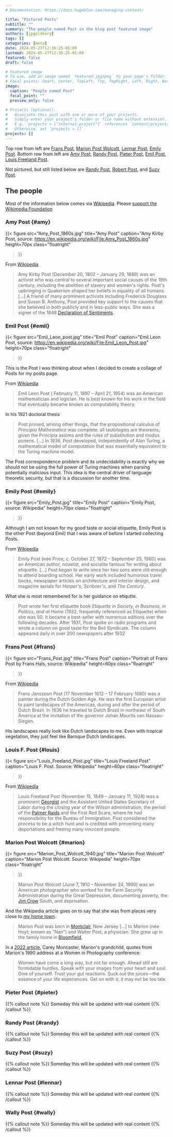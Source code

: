 ```yaml
---
# Documentation: https://docs.hugoblox.com/managing-content/

title: "Pictured Posts"
subtitle: ""
summary: "The people named Post in the blog post featured image"
authors: [jpgoldberg]
tags: []
categories: [meta]
date: 2024-05-27T12:36:25-05:00
lastmod: 2024-05-27T12:36:25-05:00
featured: false
draft: false

# Featured image
# To use, add an image named `featured.jpg/png` to your page's folder.
# Focal points: Smart, Center, TopLeft, Top, TopRight, Left, Right, BottomLeft, Bottom, BottomRight.
image:
  caption: "People named Post"
  focal_point: ""
  preview_only: false

# Projects (optional).
#   Associate this post with one or more of your projects.
#   Simply enter your project's folder or file name without extension.
#   E.g. `projects = ["internal-project"]` references `content/project/deep-learning/index.md`.
#   Otherwise, set `projects = []`.
projects: []
---
```


Top row from left are [Frans Post](#frans), [Marion Post Wolcott](#marion),
[Lennar Post](#lennar), [Emily Post](#emily).
Bottom row from left are [Amy Post](#amy), [Randy Post](#randy),
[Pieter Post](#pieter), [Emil Post](#emil), [Louis Freeland Post](#louis).

Not pictured, but still listed below are
[Randy Post](#randy), [Robert Post](#robert), and [Suzy Post](#suzy).

## The people

Most of the information below comes via [Wikipedia](https://www.wikipedia.org).
Please [support the Wikimedia Foundation](https://donate.wikimedia.org/w/index.php)

### Amy Post {#amy}

{{< figure
  src="Amy_Post_1860s.jpg"
  title="Amy Post"
  caption="Amy Kirby Post, source: https://en.wikipedia.org/wiki/File:Amy_Post_1860s.jpg"
  height=70px
  class="floatright"
>}}

From [Wikipedia](https://en.wikipedia.org/wiki/Amy_Post)

> Amy Kirby Post (December 20, 1802 – January 29, 1889)
> was an activist who was central to several important social causes of the 19th century,
> including the abolition of slavery and women's rights.
> Post's upbringing in Quakerism shaped her beliefs in equality of all humans.
> [...]
> A friend of many prominent activists including Frederick Douglass and Susan B. Anthony,
> Post provided key support to the causes that she believed in
> both publicly and in less-public ways.
> She was a signer of the 1848 [Declaration of Sentiments](https://en.wikipedia.org/wiki/Declaration_of_Sentiments).

### Emil Post {#emil}

{{< figure
  src="Emil_Leon_post.jpg"
  title="Emil Post"
  caption="Emil Leon Post, source: https://en.wikipedia.org/wiki/File:Emil_Leon_Post.jpg"
  height=70px
  class="floatright"
>}}

This is the Post I was thinking about when I decided to create a collage of Posts for my posts page.

From [Wikipedia](https://en.wikipedia.org/wiki/Emil_Leon_Post)

> Emil Leon Post ( February 11, 1897 – April 21, 1954)
> was an American mathematician and logician.
> He is best known for his work in the field that eventually became known as computability theory.

In his 1921 doctoral thesis

> Post proved, among other things,
> that the propositional calculus of _Principia Mathematica_ was complete:
> all tautologies are theorems,
> given the Principia axioms and the rules of substitution and modus ponens.
> [...]
> In 1936, Post developed, independently of Alan Turing,
> a mathematical model of computation that was essentially equivalent to the Turing machine model.

The Post correspondence problem and its undecidability is exactly why we should not be using the full power of Turing machines when parsing potentially malicious input.
This idea is the central driver of language theoretic security,
but that is a discussion for another time.

### Emily Post {#emily}

{{< figure
  src="Emily_Post.jpg"
  title="Emily Post"
  caption="Emily Post, source: Wikipedia"
  height=70px
  class="floatright"
>}}

Although I am not known for my good taste or social etiquette,
Emily Post is the other Post (beyond Emil) that I was aware of
before I started collecting Posts.

From [Wikipedia](https://en.wikipedia.org/wiki/Emily_Post)

> Emily Post (née Price; c. October 27, 1872 – September 25, 1960)
> was an American author, novelist, and socialite famous for writing about etiquette.
> [...]
> Post began to write once her two sons were old enough to attend boarding school.
> Her early work included humorous travel books,
> newspaper articles on architecture and interior design,
> and magazine serials for _Harper's_, _Scribner's_, and _The Century_.

What she is most remembered for is her guidance on etiqutte.

> Post wrote her first etiquette book
> _Etiquette in Society, in Business, in Politics, and at Home_
> (1922, frequently referenced as Etiquette) when she was 50.
> It became a best-seller with numerous editions over the following decades.
> After 1931, Post spoke on radio programs and wrote a column on good taste
> for the Bell Syndicate. The column appeared daily in over 200 newspapers after 1932

### Frans Post {#frans}

{{< figure
  src="Frans_Post.jpg"
  title="Frans Post"
  caption="Portrait of Frans Post by Frans Hals, source: Wikipedia"
  height=60px
  class="floatright"
>}}

From [Wikipedia](https://en.wikipedia.org/wiki/Frans_Post)

> Frans Janszoon Post (17 November 1612 – 17 February 1680)
> was a painter during the Dutch Golden Age.
> He was the first European artist to paint landscapes of the Americas,
> during and after the period of Dutch Brazil.
> In 1636 he traveled to Dutch Brazil in northeast of South America
> at the invitation of the governor Johan Maurits van Nassau-Siegen.

His landscapes really look like Dutch landscapes to me.
Even with tropical vegetation, they just feel like Baroque Dutch landscapes.


### Louis F. Post {#louis}

{{< figure
  src="Louis_Freeland_Post.jpg"
  title="Louis Freeland Post"
  caption="Louis F. Post. Source: Wikipedia"
  height=60px
  class="floatright"
>}}

From [Wikipedia](https://en.wikipedia.org/wiki/Louis_F._Post)

> Louis Freeland Post (November 15, 1849 – January 11, 1928)
> was a prominent [Georgist](https://en.wikipedia.org/wiki/Georgism)
> and the Assistant United States Secretary of Labor
> during the closing year of the Wilson administration,
> the period of the [Palmer Raids](https://en.wikipedia.org/wiki/Palmer_Raids)
> and the First Red Scare,
> where he had responsibility for the Bureau of Immigration.
> Post considered the process to be a witch hunt
> and is credited with preventing many deportations and freeing many innocent people.

### Marion Post Wolcott {#marion}

{{< figure
  src="Marion_Post_Wolcott_1940.jpg"
  title="Marion Post Wolcott"
  caption="Marion Post Wolcott. Source: Wikipedia"
  height=70px
  class="floatright"
>}}

> Marion Post Wolcott (June 7, 1910 – November 24, 1990)
> was an American photographer who worked for the Farm Security Administration
> during the Great Depression,
> documenting poverty, the [Jim Crow](https://en.wikipedia.org/wiki/Jim_Crow) South,
> and deprivation.

And the Wikipedia article goes on to say that she was from places very close to
[my home town](https://en.wikipedia.org/wiki/West_Caldwell,_New_Jersey "West Caldwell, New Jersey").

> Marion Post was born in [Montclair](https://en.wikipedia.org/wiki/Montclair,_New_Jersey),
> New Jersey [...]
> to Marion (née Hoyt; known as "Nan") and Walter Post, a physician.
> She grew up in the family home in
> [Bloomfield](https://en.wikipedia.org/wiki/Bloomfield,_New_Jersey),

In a [2022 article](https://spice.fsi.stanford.edu/news/capturing-us-history-and-humanity-photographs-marion-post-wolcott "Capturing U.S. History and Humanity"),
Carey Moncaster, Marion's grandchild, quotes from
Marion's 1990 address at a Women in Photography conference:

> Women have come a long way, but not far enough.
> Ahead still are formidable hurdles.
> Speak with your images from your heart and soul.
> Give of yourself. Trust your gut reactions.
> Suck out the juices—the essence of your life experiences.
> Get on with it; it may not be too late.

### Pieter Post {#pieter}

{{% callout note %}}
Someday this will be updated with real content
{{% /callout %}}

### Randy Post {#randy}

{{% callout note %}}
Someday this will be updated with real content
{{% /callout %}}

### Suzy Post {#suzy}

{{% callout note %}}
Someday this will be updated with real content
{{% /callout %}}

### Lennar Post {#lennar}

{{% callout note %}}
Someday this will be updated with real content
{{% /callout %}}

### Wally Post {#wally}


{{% callout note %}}
Someday this will be updated with real content
{{% /callout %}}





